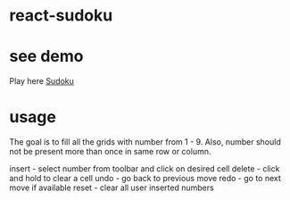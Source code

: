 # react-sudoku

# see demo
Play here [Sudoku](https://harnek.github.io/react-sudoku/dist/index.html)

# usage
The goal is to fill all the grids with number from 1 - 9.
Also, number should not be present more than once in same row or column.

insert - select number from toolbar and click on desired cell
delete - click and hold to clear a cell
undo - go back to previous move
redo - go to next move if available
reset - clear all user inserted numbers